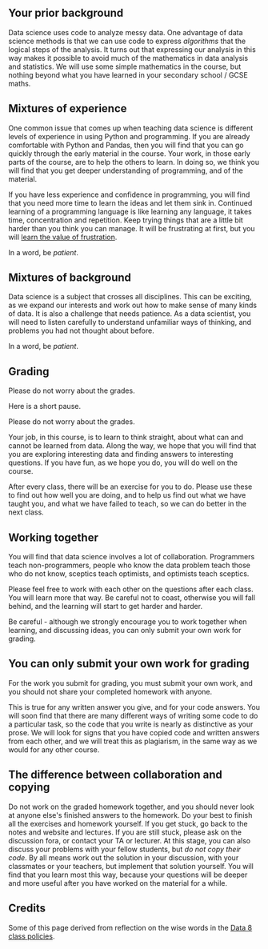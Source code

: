 ## Your prior background

Data science uses code to analyze messy data. One advantage of data science
methods is that we can use code to express *algorithms* that the logical steps
of the analysis.  It turns out that expressing our analysis in this way makes
it possible to avoid much of the mathematics in data analysis and statistics.
We will use some simple mathematics in the course, but nothing beyond what you
have learned in your secondary school / GCSE maths.

## Mixtures of experience

One common issue that comes up when teaching data science is different levels
of experience in using Python and programming.   If you are already comfortable
with Python and Pandas, then you will find that you can go quickly through the
early material in the course.  Your work, in those early parts of the course,
are to help the others to learn.  In doing so, we think you will find that you
get deeper understanding of programming, and of the material.

If you have less experience and confidence in programming, you will find that
you need more time to learn the ideas and let them sink in.  Continued learning
of a programming language is like learning any language, it takes time,
concentration and repetition.   Keep trying things that are a little bit harder
than you think you can manage.  It will be frustrating at first, but you will
[learn the value of
frustration](https://www.youtube.com/watch?v=JxwxefRAu70&feature=youtu.be&t=1803).

In a word, be *patient*.

## Mixtures of background

Data science is a subject that crosses all disciplines.  This can be exciting,
as we expand our interests and work out how to make sense of many kinds of
data.  It is also a challenge that needs patience.  As a data scientist, you
will need to listen carefully to understand unfamiliar ways of thinking, and
problems you had not thought about before.

In a word, be *patient*.

## Grading

Please do not worry about the grades.

Here is a short pause.

Please do not worry about the grades.

Your job, in this course, is to learn to think straight, about what can and
cannot be learned from data.  Along the way, we hope that you will find that
you are exploring interesting data and finding answers to interesting
questions.  If you have fun, as we hope you do, you will do well on the
course.

After every class, there will be an exercise for you to do.   Please use these
to find out how well you are doing, and to help us find out what we have
taught you, and what we have failed to teach, so we can do better in the next
class.

## Working together

You will find that data science involves a lot of collaboration.  Programmers
teach non-programmers, people who know the data problem teach those who do not
know, sceptics teach optimists, and optimists teach sceptics.

Please feel free to work with each other on the questions after each class.
You will learn more that way.  Be careful not to coast, otherwise you will
fall behind, and the learning will start to get harder and harder.

Be careful - although we strongly encourage you to work together when
learning, and discussing ideas, you can only submit your own work for grading.

## You can only submit your own work for grading

For the work you submit for grading, you must submit your own work, and you should not share your completed homework with anyone.

This is true for any written answer you give, and for your code answers.  You
will soon find that there are many different ways of writing some code to do
a particular task, so the code that you write is nearly as distinctive as your
prose.  We will look for signs that you have copied code and written answers
from each other, and we will treat this as plagiarism, in the same way as we
would for any other course.

## The difference between collaboration and copying

Do not work on the graded homework together, and you should never look at
anyone else's finished answers to the homework.  Do your best to finish all
the exercises and homework yourself.  If you get stuck, go back to the notes
and website and lectures.  If you are still stuck, please ask on the
discussion fora, or contact your TA or lecturer.  At this stage, you can also
discuss your problems with your fellow students, but *do not copy their code*.
By all means work out the solution in your discussion, with your classmates or
your teachers, but implement that solution yourself.  You will find that you
learn most this way, because your questions will be deeper and more useful
after you have worked on the material for a while.

## Credits

Some of this page derived from reflection on the wise words in the [Data
8 class policies](http://data8.org/fa20/policies.html).
